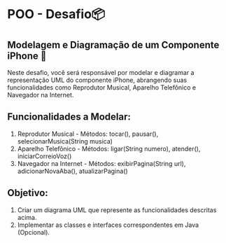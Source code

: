 # POO - Desafio📦

## Modelagem e Diagramação de um Componente iPhone 📝

Neste desafio, você será responsável por modelar e diagramar a representação UML do componente iPhone, abrangendo suas funcionalidades como Reprodutor Musical, Aparelho Telefônico e Navegador na Internet.

## Funcionalidades a Modelar:

1. Reprodutor Musical - Métodos: tocar(), pausar(), selecionarMusica(String musica)
2. Aparelho Telefônico - Métodos: ligar(String numero), atender(), iniciarCorreioVoz()
3. Navegador na Internet - Métodos: exibirPagina(String url), adicionarNovaAba(), atualizarPagina()

## Objetivo:

1. Criar um diagrama UML que represente as funcionalidades descritas acima.
2. Implementar as classes e interfaces correspondentes em Java (Opcional).
